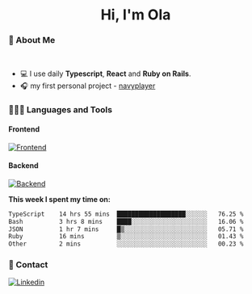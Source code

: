 <h1 align="center">Hi, I'm Ola</h1>

### 💅 About Me

<br/>

- 💻 I use daily **Typescript**, **React** and **Ruby on Rails**.
- 🎧 my first personal project - [navyplayer](https://navyplayer.netlify.app/)

### 👩🏻‍💻 Languages and Tools

#### Frontend

[![Frontend](https://skillicons.dev/icons?i=react,nextjs,ts,js,html,css,scss,tailwind)](https://skillicons.dev)

#### Backend
[![Backend](https://skillicons.dev/icons?i=nodejs,express,nestjs,rails,graphql)](https://skillicons.dev)

**This week I spent my time on:**

<!--START_SECTION:waka-->

```txt
TypeScript    14 hrs 55 mins  ███████████████████░░░░░░   76.25 %
Bash          3 hrs 8 mins    ████░░░░░░░░░░░░░░░░░░░░░   16.06 %
JSON          1 hr 7 mins     █▒░░░░░░░░░░░░░░░░░░░░░░░   05.71 %
Ruby          16 mins         ▒░░░░░░░░░░░░░░░░░░░░░░░░   01.43 %
Other         2 mins          ░░░░░░░░░░░░░░░░░░░░░░░░░   00.23 %
```

<!--END_SECTION:waka-->

### 📨 Contact
  
[![Linkedin](https://skillicons.dev/icons?i=linkedin)](https://linkedin.com/in/aleksandra-kamińska)
